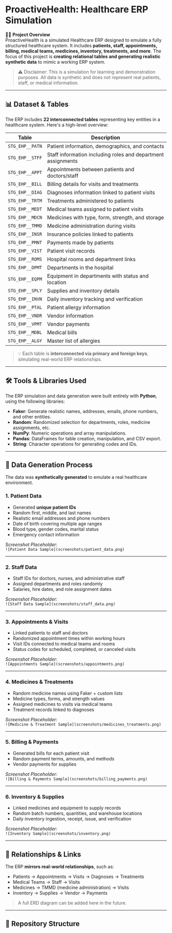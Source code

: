 # ProactiveHealth: Healthcare ERP Simulation

👩‍⚕️ **Project Overview**  
ProactiveHealth is a simulated Healthcare ERP designed to emulate a fully structured healthcare system. It includes **patients, staff, appointments, billing, medical teams, medicines, inventory, treatments, and more**. The focus of this project is **creating relational tables and generating realistic synthetic data** to mimic a working ERP system.

> ⚠️ Disclaimer: This is a simulation for learning and demonstration purposes. All data is synthetic and does not represent real patients, staff, or medical information.

---

## 📊 Dataset & Tables
The ERP includes **22 interconnected tables** representing key entities in a healthcare system. Here's a high-level overview:

| Table | Description |
|-------|-------------|
| `STG_EHP__PATN` | Patient information, demographics, and contacts |
| `STG_EHP__STFF` | Staff information including roles and department assignments |
| `STG_EHP__APPT` | Appointments between patients and doctors/staff |
| `STG_EHP__BILL` | Billing details for visits and treatments |
| `STG_EHP__DIAG` | Diagnoses information linked to patient visits |
| `STG_EHP__TRTM` | Treatments administered to patients |
| `STG_EHP__MEDT` | Medical teams assigned to patient visits |
| `STG_EHP__MDCN` | Medicines with type, form, strength, and storage |
| `STG_EHP__TMMD` | Medicine administration during visits |
| `STG_EHP__INSR` | Insurance policies linked to patients |
| `STG_EHP__PMNT` | Payments made by patients |
| `STG_EHP__VIST` | Patient visit records |
| `STG_EHP__ROMS` | Hospital rooms and department links |
| `STG_EHP__DPMT` | Departments in the hospital |
| `STG_EHP__EQPM` | Equipment in departments with status and location |
| `STG_EHP__SPLY` | Supplies and inventory details |
| `STG_EHP__INVN` | Daily inventory tracking and verification |
| `STG_EHP__PTAL` | Patient allergy information |
| `STG_EHP__VNDR` | Vendor information |
| `STG_EHP__VPMT` | Vendor payments |
| `STG_EHP__MDBL` | Medical bills |
| `STG_EHP__ALGY` | Master list of allergies |

> 💡 Each table is **interconnected via primary and foreign keys**, simulating real-world ERP relationships.

---

## 🛠 Tools & Libraries Used

The ERP simulation and data generation were built entirely with **Python**, using the following libraries:

- **Faker**: Generate realistic names, addresses, emails, phone numbers, and other entities.  
- **Random**: Randomized selection for departments, roles, medicine assignments, etc.  
- **NumPy**: Numeric operations and array manipulations.  
- **Pandas**: DataFrames for table creation, manipulation, and CSV export.  
- **String**: Character operations for generating codes and IDs.

---

## 💾 Data Generation Process

The data was **synthetically generated** to emulate a real healthcare environment.

### 1. Patient Data
- Generated **unique patient IDs**  
- Random first, middle, and last names  
- Realistic email addresses and phone numbers  
- Date of birth covering multiple age ranges  
- Blood type, gender codes, marital status  
- Emergency contact information  

*Screenshot Placeholder:*  
`![Patient Data Sample](screenshots/patient_data.png)`

---

### 2. Staff Data
- Staff IDs for doctors, nurses, and administrative staff  
- Assigned departments and roles randomly  
- Salaries, hire dates, and role assignment dates  

*Screenshot Placeholder:*  
`![Staff Data Sample](screenshots/staff_data.png)`

---

### 3. Appointments & Visits
- Linked patients to staff and doctors  
- Randomized appointment times within working hours  
- Visit IDs connected to medical teams and rooms  
- Status codes for scheduled, completed, or canceled visits  

*Screenshot Placeholder:*  
`![Appointments Sample](screenshots/appointments.png)`

---

### 4. Medicines & Treatments
- Random medicine names using Faker + custom lists  
- Medicine types, forms, and strength values  
- Assigned medicines to visits via medical teams  
- Treatment records linked to diagnoses  

*Screenshot Placeholder:*  
`![Medicine & Treatment Sample](screenshots/medicines_treatments.png)`

---

### 5. Billing & Payments
- Generated bills for each patient visit  
- Random payment terms, amounts, and methods  
- Vendor payments for supplies  

*Screenshot Placeholder:*  
`![Billing & Payments Sample](screenshots/billing_payments.png)`

---

### 6. Inventory & Supplies
- Linked medicines and equipment to supply records  
- Random batch numbers, quantities, and warehouse locations  
- Daily inventory ingestion, receipt, issue, and verification  

*Screenshot Placeholder:*  
`![Inventory Sample](screenshots/inventory.png)`

---

## 🔗 Relationships & Links
The ERP **mirrors real-world relationships**, such as:

- Patients → Appointments → Visits → Diagnoses → Treatments  
- Medical Teams → Staff → Visits  
- Medicines → TMMD (medicine administration) → Visits  
- Inventory → Supplies → Vendor → Payments  

> A full ERD diagram can be added here in the future.

---

## 📁 Repository Structure

